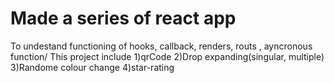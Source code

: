 # Made a series of react app
To undestand  functioning of hooks, callback, renders, routs , ayncronous function/
This project include 
1)qrCode
2)Drop expanding(singular, multiple)
3)Randome colour change
4)star-rating
